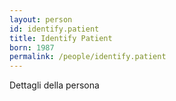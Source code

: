 ```yaml
---
layout: person
id: identify.patient
title: Identify Patient
born: 1987
permalink: /people/identify.patient
---
```


Dettagli della persona 